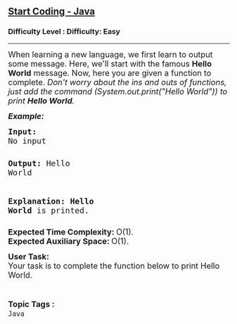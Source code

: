 <h2><a href="https://www.geeksforgeeks.org/problems/start-coding-java/1?page=1&category=Java&sortBy=submissions">Start Coding - Java</a></h2><h3>Difficulty Level : Difficulty: Easy</h3><hr><div class="problems_problem_content__Xm_eO"><p><span style="font-size: 18px;">When learning a new language, we first learn to output some message. Here, we'll start with the famous <strong>Hello World</strong> message. Now, here you are given a function to complete. <em>Don't worry about the ins and outs of functions, just add the command (System.out.print("Hello World")) to print <strong>Hello World</strong>.</em></span></p>
<p><strong><span style="font-size: 18px;"><em>Example:</em></span></strong></p>
<pre><span style="font-size: 18px;"><strong>Input:</strong>
No input</span>

<span style="font-size: 18px;"><strong>Output:</strong>
Hello World</span>

<span style="font-size: 18px;"><strong>Explanation:
Hello World</strong> is printed.</span></pre>
<p><span style="font-size: 18px;"><strong>Expected Time Complexity:&nbsp;</strong>O(1).<br><strong>Expected Auxiliary Space:&nbsp;</strong>O(1).</span></p>
<p><span style="font-size: 18px;"><strong>User Task:</strong><br>Your task is to complete the function below to print Hello World.</span></p></div><br><p><span style=font-size:18px><strong>Topic Tags : </strong><br><code>Java</code>&nbsp;